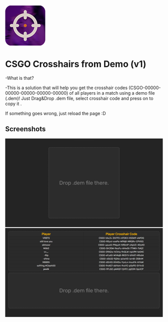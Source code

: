![Logo](source/images/logo-git.png)   
# CSGO Crosshairs from Demo (v1)
-What is that?

-This is a solution that will help you get the crosshair codes (CSGO-00000-00000-00000-00000-00000) of all players in a match using a demo file (.dem)!
Just Drag&Drop .dem file, select crosshair code and press on to copy it .

If something goes wrong, just reload the page :D

 


## Screenshots  
![StartScreen](source/images/start-screen.png)  
![StartScreen](source/images/end-screen.png)  
